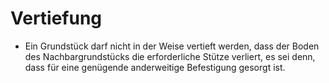 # Vertiefung

- Ein Grundstück darf nicht in der Weise vertieft werden, dass der Boden des Nachbargrundstücks die erforderliche Stütze verliert, es sei denn, dass für eine genügende anderweitige Befestigung gesorgt ist.

